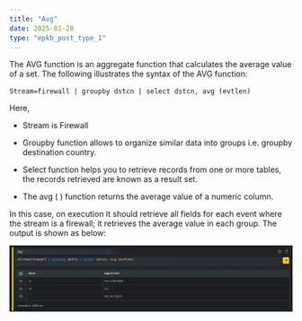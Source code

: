 ```yaml
---
title: "Avg"
date: 2025-01-20
type: "epkb_post_type_1"
---
```


  
The AVG function is an aggregate function that calculates the average value of a set. The following illustrates the syntax of the AVG function:

```
Stream=firewall | groupby dstcn | select dstcn, avg (evtlen)
```

Here,

- Stream is Firewall

- Groupby function allows to organize similar data into groups i.e. groupby destination country.

- Select function helps you to retrieve records from one or more tables, the records retrieved are known as a result set.

- The avg ( ) function returns the average value of a numeric column.

In this case, on execution it should retrieve all fields for each event where the stream is a firewall; it retrieves the average value in each group. The output is shown as below:

![image 1-Dec-05-2023-12-52-06-5077-PM](./Images/Images%20Avg/image201-Dec-05-2023-12-52-06-5077-PM.webp)
